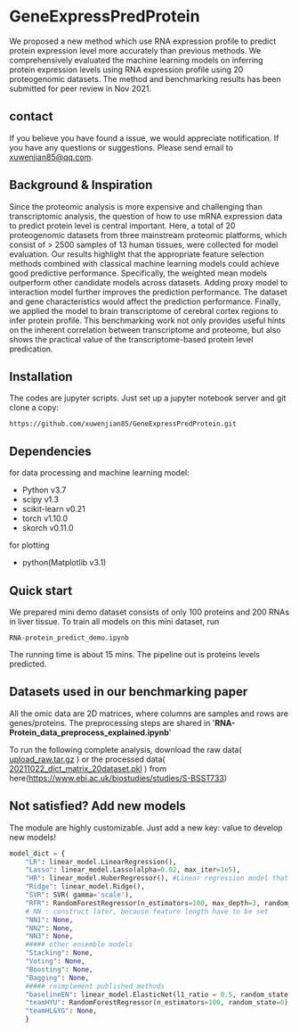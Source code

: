 # GeneExpressPredProtein
We proposed a new method which use RNA expression profile to predict protein expression level more accurately than previous methods. We comprehensively evaluated the machine learning models on inferring protein expression levels using RNA expression profile using 20 proteogenomic datasets. 
The method and benchmarking results has been submitted for peer review in Nov 2021. 

## contact
If you believe you have found a issue, we would appreciate notification. If you have any questions or suggestions. Please send email to xuwenjian85@qq.com.

## Background & Inspiration
Since the proteomic analysis is more expensive and challenging than transcriptomic analysis, the question of how to use mRNA expression data to predict protein level is central important. Here, a total of 20 proteogenomic datasets from three mainstream proteomic platforms, which consist of > 2500 samples of 13 human tissues, were collected for model evaluation. Our results highlight that the appropriate feature selection methods combined with classical machine learning models could achieve good predictive performance. Specifically, the weighted mean models outperform other candidate models across datasets. Adding proxy model to interaction model further improves the prediction performance. The dataset and gene characteristics would affect the prediction performance. Finally, we applied the model to brain transcriptome of cerebral cortex regions to infer protein profile. This benchmarking work not only provides useful hints on the inherent correlation between transcriptome and proteome, but also shows the practical value of the transcriptome-based protein level predication.

## Installation
The codes are jupyter scripts. Just set up a jupyter notebook server and git clone a copy:
```
https://github.com/xuwenjian85/GeneExpressPredProtein.git
```
## Dependencies
for data processing and machine learning model: 

- Python v3.7
- scipy v1.3
- scikit-learn v0.21
- torch v1.10.0 
- skorch v0.11.0

for plotting
- python(Matplotlib v3.1)

## Quick start

We prepared mini demo dataset consists of only 100 proteins and 200 RNAs in liver  tissue. To train all models on this mini dataset, run 

```shell
RNA-protein_predict_demo.ipynb
```

The running time is about 15 mins. The pipeline out is proteins levels predicted.

## Datasets used in our benchmarking paper

All the omic data are 2D matrices, where columns are samples and rows are genes/proteins. The preprocessing steps are shared in '**RNA-Protein_data_preprocess_explained.ipynb**'

To run the following complete analysis, download the raw data( [upload_raw.tar.gz](https://www.ebi.ac.uk/biostudies/files/S-BSST733/Files/upload_raw.tar.gz) ) or the processed data( [20211022_dict_matrix_20dataset.pkl](https://www.ebi.ac.uk/biostudies/files/S-BSST733/Files/20211022_dict_matrix_20dataset.pkl) ) from here(https://www.ebi.ac.uk/biostudies/studies/S-BSST733)

## Not satisfied? Add new models 

The module are highly customizable. Just add a new key: value to develop new models!

```python
model_dict = {
    "LR": linear_model.LinearRegression(), 
    "Lasso": linear_model.Lasso(alpha=0.02, max_iter=1e5), 
    "HR": linear_model.HuberRegressor(), #Linear regression model that is robust to outliers.
    "Ridge": linear_model.Ridge(), 
    "SVR": SVR( gamma='scale'),
    "RFR": RandomForestRegressor(n_estimators=100, max_depth=3, random_state=0), 
    # NN : construct later, because feature length have to be set 
    "NN1": None,
    "NN2": None,
    "NN3": None,
    ##### other ensemble models
    "Stacking": None,
    "Voting": None,
    "Boosting": None,
    "Bagging": None, 
    ##### reimplement published methods
    "baselineEN": linear_model.ElasticNet(l1_ratio = 0.5, random_state = 0, precompute=True), 
    "teamHYU": RandomForestRegressor(n_estimators=100, random_state=0), # Author not providing detail, use default
    "teamHL&YG": None, 
    }
```

